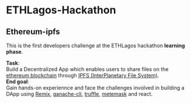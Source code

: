 # ETHLagos-Hackathon
## Ethereum-ipfs  
This is the first developers challenge at the ETHLagos hackathon **learning phase**.  
  
**Task**:   
Build a Decentralized App which enables users to share files on the [ethereum blockchain](https://ethereum.org/en/) through [IPFS (InterPlanetary File System)](https://ipfs.io/).       
**End goal**:   
Gain hands-on experiennce and face the challenges involved in building a DApp using [Remix](https://remix.ethereum.org/), [ganache-cli](https://github.com/trufflesuite/ganache-cli), [truffle](https://github.com/trufflesuite/truffle), [metemask](https://metamask.io/) and react.  
